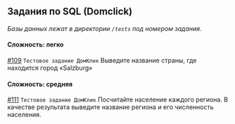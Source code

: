 ## Задания по SQL (Domclick)

*Базы данных лежат в директории `/tests` под номером задания.*

#### Сложность: легко

[#109](tests/109/109.md) `Тестовое задание ДомКлик` Выведите название страны, где находится город «Salzburg»

#### Сложность: средняя

[#111](tests/111/111.md) `Тестовое задание ДомКлик` Посчитайте население каждого региона. В качестве результата выведите название региона и его численность населения.
